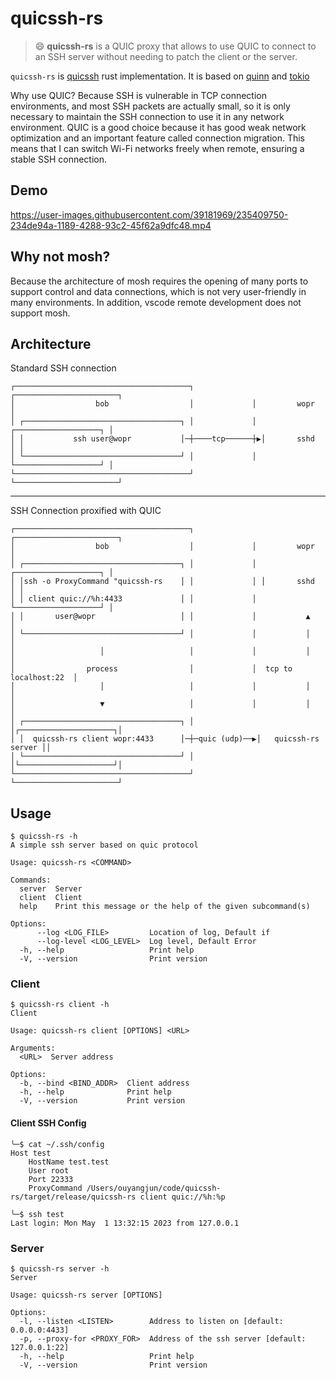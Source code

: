 # quicssh-rs

> :smile: **quicssh-rs** is a QUIC proxy that allows to use QUIC to connect to an SSH server without needing to patch the client or the server.

`quicssh-rs` is [quicssh](https://github.com/moul/quicssh) rust implementation. It is based on [quinn](https://github.com/quinn-rs/quinn) and [tokio](https://github.com/tokio-rs/tokio)

Why use QUIC? Because SSH is vulnerable in TCP connection environments, and most SSH packets are actually small, so it is only necessary to maintain the SSH connection to use it in any network environment. QUIC is a good choice because it has good weak network optimization and an important feature called connection migration. This means that I can switch Wi-Fi networks freely when remote, ensuring a stable SSH connection.

## Demo

https://user-images.githubusercontent.com/39181969/235409750-234de94a-1189-4288-93c2-45f62a9dfc48.mp4

## Why not mosh?

Because the architecture of mosh requires the opening of many ports to support control and data connections, which is not very user-friendly in many environments. In addition, vscode remote development does not support mosh.

## Architecture

Standard SSH connection

```
┌───────────────────────────────────────┐             ┌───────────────────────┐
│                  bob                  │             │         wopr          │
│ ┌───────────────────────────────────┐ │             │ ┌───────────────────┐ │
│ │           ssh user@wopr           │─┼────tcp──────┼▶│       sshd        │ │
│ └───────────────────────────────────┘ │             │ └───────────────────┘ │
└───────────────────────────────────────┘             └───────────────────────┘
```

---

SSH Connection proxified with QUIC

```
┌───────────────────────────────────────┐             ┌───────────────────────┐
│                  bob                  │             │         wopr          │
│ ┌───────────────────────────────────┐ │             │ ┌───────────────────┐ │
│ │ssh -o ProxyCommand "quicssh-rs    │ │             │ │       sshd        │ │
│ │ client quic://%h:4433             │ │             │ └───────────────────┘ │
│ │       user@wopr                   │ │             │           ▲           │
│ └───────────────────────────────────┘ │             │           │           │
│                   │                   │             │           │           │
│                process                │             │  tcp to localhost:22  │
│                   │                   │             │           │           │
│                   ▼                   │             │           │           │
│ ┌───────────────────────────────────┐ │             │┌─────────────────────┐│
│ │  quicssh-rs client wopr:4433      │─┼─quic (udp)──▶│   quicssh-rs server ││
│ └───────────────────────────────────┘ │             │└─────────────────────┘│
└───────────────────────────────────────┘             └───────────────────────┘
```

## Usage

```console
$ quicssh-rs -h
A simple ssh server based on quic protocol

Usage: quicssh-rs <COMMAND>

Commands:
  server  Server
  client  Client
  help    Print this message or the help of the given subcommand(s)

Options:
      --log <LOG_FILE>         Location of log, Default if
      --log-level <LOG_LEVEL>  Log level, Default Error
  -h, --help                   Print help
  -V, --version                Print version
```

### Client

```console
$ quicssh-rs client -h
Client

Usage: quicssh-rs client [OPTIONS] <URL>

Arguments:
  <URL>  Server address

Options:
  -b, --bind <BIND_ADDR>  Client address
  -h, --help              Print help
  -V, --version           Print version
```

#### Client SSH Config

```console
╰─$ cat ~/.ssh/config
Host test
    HostName test.test
    User root
    Port 22333
    ProxyCommand /Users/ouyangjun/code/quicssh-rs/target/release/quicssh-rs client quic://%h:%p

╰─$ ssh test
Last login: Mon May  1 13:32:15 2023 from 127.0.0.1
```

### Server

```console
$ quicssh-rs server -h
Server

Usage: quicssh-rs server [OPTIONS]

Options:
  -l, --listen <LISTEN>        Address to listen on [default: 0.0.0.0:4433]
  -p, --proxy-for <PROXY_FOR>  Address of the ssh server [default: 127.0.0.1:22]
  -h, --help                   Print help
  -V, --version                Print version
```
